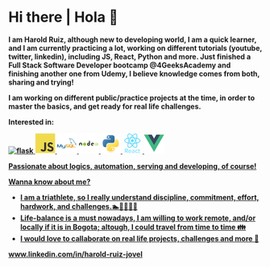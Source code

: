 <body>
<h1><strong>Hi there | Hola 👋</h1>

I am Harold Ruiz, although new to developing world, I am a quick learner, and I am currently practicing a lot, working on different tutorials (youtube, twitter, linkedin), 
including JS, React, Python and more. Just finished a  Full Stack Software Developer bootcamp @4GeeksAcademy and finishing another one from Udemy, 
I believe knowledge comes from both, sharing and trying!

I am working on different public/practice projects at the time, in order to master the basics, and get ready for real life challenges.

Interested in:
<p align="left" dir="auto" class=""> <a href="https://www.w3schools.com/css/" rel="nofollow" class=""> <img src="https://camo.githubusercontent.com/cb2324a4c0e1910089f481d56e1f887d6e96114101987dfbb6ef6f9df1e0bf08/68747470733a2f2f7777772e766563746f726c6f676f2e7a6f6e652f6c6f676f732f706f636f6f5f666c61736b2f706f636f6f5f666c61736b2d69636f6e2e737667" alt="flask" width="40" height="40" data-canonical-src="https://www.vectorlogo.zone/logos/pocoo_flask/pocoo_flask-icon.svg" style="max-width: 100%;" class=""> <img src="https://raw.githubusercontent.com/devicons/devicon/master/icons/javascript/javascript-original.svg" alt="javascript" width="40" height="40" style="max-width: 100%;" class=""> <img src="https://raw.githubusercontent.com/devicons/devicon/master/icons/mysql/mysql-original-wordmark.svg" alt="mysql" width="40" height="40" style="max-width: 100%;" class=""> <img src="https://raw.githubusercontent.com/devicons/devicon/master/icons/nodejs/nodejs-original-wordmark.svg" alt="nodejs" width="40" height="40" style="max-width: 100%;" class=""> <img src="https://raw.githubusercontent.com/devicons/devicon/master/icons/python/python-original.svg" alt="python" width="40" height="40" style="max-width: 100%;" class=""> <img src="https://raw.githubusercontent.com/devicons/devicon/master/icons/react/react-original-wordmark.svg" alt="react" width="40" height="40" style="max-width: 100%;" class=""> <img src="https://raw.githubusercontent.com/github/explore/80688e429a7d4ef2fca1e82350fe8e3517d3494d/topics/vue/vue.png" alt="vue" width="40" height="40" style "max-width":100%;", class=""></p>

Passionate about logics, automation, serving and developing, of course!

Wanna know about me?
- I am a triathlete, so I really understand discipline, commitment, effort, hardwork, and challenges.🏊🚴‍♂️🏃‍♂️
- Life-balance is a must nowadays, I am willing to work remote, and/or locally if it is in Bogota; altough, I could travel from time to time 👪
- I would love to callaborate on real life projects, challenges and more 🤝

www.linkedin.com/in/harold-ruiz-jovel

  </body>
<!--
**h4r0ldru1z/h4r0ldru1z** is a ✨ _special_ ✨ repository because its `README.md` (this file) appears on your GitHub profile.

Here are some ideas to get you started:

- 🔭 I’m currently working on ...
- 🌱 I’m currently learning ...
- 👯 I’m looking to collaborate on ...
- 🤔 I’m looking for help with ...
- 💬 Ask me about ...
- 📫 How to reach me: ...
- 😄 Pronouns: ...
- ⚡ Fun fact: ...
-->
